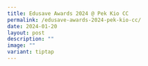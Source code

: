 ```yaml
---
title: Edusave Awards 2024 @ Pek Kio CC
permalink: /edusave-awards-2024-pek-kio-cc/
date: 2024-01-20
layout: post
description: ""
image: ""
variant: tiptap
---
```

